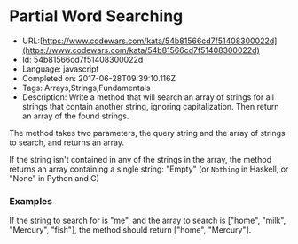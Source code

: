# Partial Word Searching

 - URL:[https://www.codewars.com/kata/54b81566cd7f51408300022d](https://www.codewars.com/kata/54b81566cd7f51408300022d)
 - Id: 54b81566cd7f51408300022d
 - Language: javascript
 - Completed on: 2017-06-28T09:39:10.116Z
 - Tags: Arrays,Strings,Fundamentals
 - Description:
Write a method that will search an array of strings for all strings that contain another string, ignoring capitalization. Then return an array of the found strings. 

The method takes two parameters, the query string and the array of strings to search, and returns an array. 

If the string isn't contained in any of the strings in the array, the method returns an array containing a single string: "Empty" (or `Nothing` in Haskell, or "None" in Python and C)

### Examples
If the string to search for is "me", and the array to search is ["home", "milk", "Mercury", "fish"], the method should return ["home", "Mercury"].


